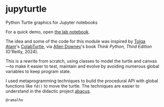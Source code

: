 # jupyturtle
Python Turtle graphics for Jupyter notebooks

For a quick demo, open [the lab notebook](lab.ipynb).

The idea and some of the code for this module was inspired by
[Tolga Atam](https://github.com/tolgaatam)'s
[ColabTurtle](https://github.com/tolgaatam/ColabTurtle/tree/master),
via [Allen Downey](https://github.com/allendowney)'s book
_Think Python, Third Edition_ (O'Reilly, 2024).

This is a rewrite from scratch, using classes to model the turtle
and canvas—to make it easier to test, maintain and evolve by
avoiding numerous global variables to keep program state.

I used metaprogramming techniques to build the procedural API
with global functions like `fd()` to move the turtle.
The techniques are easier to understand in the didactic project
[abacus](https://github.com/fluentpython/abacus).

~~~~
@ramalho
